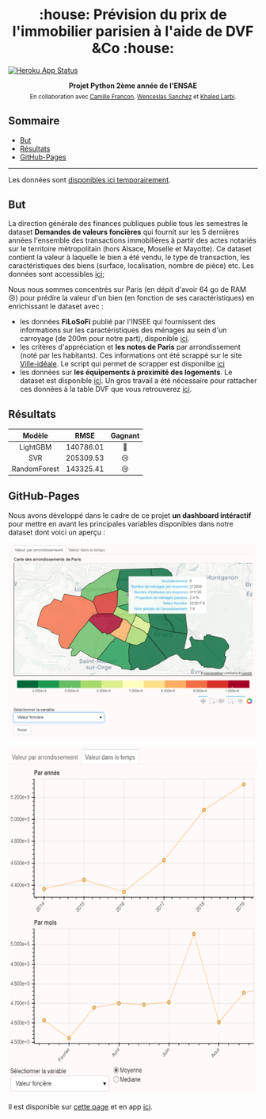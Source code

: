 <h1 align="center">:house: Prévision du prix de l'immobilier parisien à l'aide de DVF &Co :house:</h1>

[![Heroku App Status](http://heroku-shields.herokuapp.com/parismutation)](https://parismutation.herokuapp.com)


<div align="center">
  <strong>Projet Python 2ème année de l'ENSAE</strong>
</div>

<div align="center">
  <sub>En collaboration avec 
  <a href="https://github.com/camillefrancon">Camille Francon</a>,
  <a href="https://github.com/Orlogskapten">Wenceslas Sanchez</a> et
    <a href="https://github.com/khaledlarbi">Khaled Larbi</a>.
</div>


## Sommaire
- [But](#but)
- [Résultats](#résultats)
- [GitHub-Pages](#github-pages)

----
Les données sont [disponibles ici temporairement](https://drive.google.com/drive/folders/1jNVEkmhRgsNgsXHlyKPRbNdJiBnFMHr_?usp=sharing).


## But

La direction générale des finances publiques publie tous les semestres le dataset **Demandes de valeurs foncières** qui fournit sur les 5 dernières années l'ensemble des transactions immobilières à partir des actes notariés sur le territoire métropolitain (hors Alsace, Moselle et Mayotte). Ce dataset contient la valeur à laquelle le bien a été vendu, le type de transaction, les caractéristiques des biens (surface, localisation, nombre de pièce) etc. Les données sont accessibles [ici](https://datafoncier.cerema.fr/donnees/autres-donnees-foncieres/dvfplus-open-data);

Nous nous sommes concentrés sur Paris (en dépit d'avoir 64 go de RAM :cry:) pour prédire la valeur d'un bien (en fonction de ses caractéristiques) en enrichissant le dataset avec :
- les données **FiLoSoFi** publié par l'INSEE qui fournissent des informations sur les caractéristiques des ménages au sein d'un carroyage (de 200m pour notre part), disponible [ici](https://www.data.gouv.fr/fr/datasets/donnees-carroyees-issues-du-dispositif-sur-les-revenus-localises-fiscaux-et-sociaux-filosofi/).
- les critères d'appréciation et **les notes de Paris** par arrondissement (noté par les habitants). Ces informations ont été scrappé sur le site [Ville-idéale](https://www.ville-ideale.fr/). Le script qui permet de scrapper est disponilbe [ici](https://github.com/Orlogskapten/dvf_ensae_sbra/blob/master/script/ville_ideale_scraping.py)
- les données sur **les équipements à proximité des logements**. Le dataset est disponible [ici](https://www.insee.fr/fr/statistiques/fichier/3568638/bpe19_ensemble_xy_csv.zip). Un gros travail a été nécessaire pour rattacher ces données à la table DVF que vous retrouverez [ici](https://github.com/Orlogskapten/dvf_ensae_sbra/blob/master/khaled/notebook/localisation_service_bpe.ipynb).

## Résultats

| Modèle |      RMSE     | Gagnant |
|:----:|:----------------:|:----:|
| LightGBM |      140786.01      | :crown: |
| SVR |    205309.53   | :cry: |
| RandomForest |    143325.41   | :cry: |


## GitHub-Pages


Nous avons développé dans le cadre de ce projet **un dashboard intéractif** pour mettre en avant les principales variables disponibles dans notre dataset dont voici un aperçu :

<p align="center">
  <a href="https://orlogskapten.github.io/dvf_ensae_sbra/#dashboard">
  <img src="./img/dashboard.png" width="738">
  </a>
</p>

<p align="center">
  <a href="https://orlogskapten.github.io/dvf_ensae_sbra/#dashboard">
  <img src="./img/dashboard2.png" height="700">
  </a>
</p>

Il est disponible sur [cette page](https://orlogskapten.github.io/dvf_ensae_sbra/#dashboard) et en app [ici](https://parismutation.herokuapp.com/).

